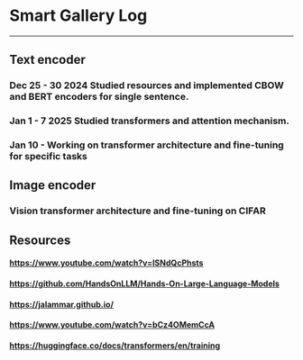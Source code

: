 # Smart Gallery Log
-----------------------
## Text encoder
### Dec 25 - 30 2024 Studied resources and implemented CBOW and BERT encoders for single sentence.
### Jan 1 - 7 2025 Studied transformers and attention mechanism.
### Jan 10 - Working on transformer architecture and fine-tuning for specific tasks



## Image encoder
### Vision transformer architecture and fine-tuning on CIFAR

## Resources 
#### https://www.youtube.com/watch?v=ISNdQcPhsts
#### https://github.com/HandsOnLLM/Hands-On-Large-Language-Models
#### https://jalammar.github.io/
#### https://www.youtube.com/watch?v=bCz4OMemCcA
#### https://huggingface.co/docs/transformers/en/training
